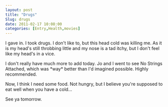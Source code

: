 ```yaml
---
layout: post
title: "Drugs"
Slug: drugs
date: 2011-02-17 10:08:00
categories: [Entry,Health,movies]
---
```

I gave in. I took drugs. I don't like to, but this head cold was killing me. As it is my head's still throbbing little and my nose is a tad itchy, but I don't feel like my head's in a vice.

I don't really have much more to add today. Jo and I went to see No Strings Attached, which was \*way\* better than I'd imagined possible. Highly recommended.

Now, I think I need some food. Not hungry, but I believe you're supposed to eat well when you have a cold...

See ya tomorrow.
